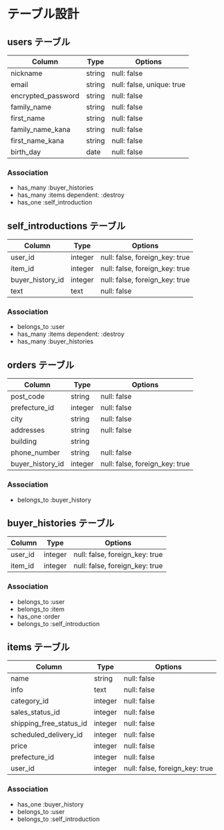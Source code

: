 # テーブル設計

## users テーブル

| Column             | Type   | Options                   |
| ------------------ | ------ | ------------------------- |
| nickname           | string | null: false               |
| email              | string | null: false, unique: true |
| encrypted_password | string | null: false               |
| family_name        | string | null: false               |
| first_name         | string | null: false               |
| family_name_kana   | string | null: false               |
| first_name_kana    | string | null: false               |
| birth_day          | date   | null: false               |


### Association

- has_many :buyer_histories
- has_many :items dependent: :destroy
- has_one :self_introduction

## self_introductions テーブル

| Column           | Type    | Options                        |
| ---------------- | ------- | ------------------------------ |
| user_id          | integer | null: false, foreign_key: true |
| item_id          | integer | null: false, foreign_key: true |
| buyer_history_id | integer | null: false, foreign_key: true |
| text             | text    | null: false                    |

### Association

- belongs_to :user
- has_many :items dependent: :destroy
- has_many :buyer_histories

## orders テーブル

| Column           | Type          | Options                        |
| ---------------- | ------------- | ------------------------------ |
| post_code        | string        | null: false                    |
| prefecture_id    | integer       | null: false                    |
| city             | string        | null: false                    |
| addresses        | string        | null: false                    |
| building         | string        |                                |
| phone_number     | string        | null: false                    |
| buyer_history_id | integer       | null: false, foreign_key: true |

### Association

- belongs_to :buyer_history

## buyer_histories テーブル

| Column          | Type    | Options                        |
| --------------- | ------- | ------------------------------ |
| user_id         | integer | null: false, foreign_key: true |
| item_id         | integer | null: false, foreign_key: true |

### Association

- belongs_to :user
- belongs_to :item
- has_one :order
- belongs_to :self_introduction

## items テーブル

| Column                  | Type          | Options                        |
| ----------------------- | ------------- | ------------------------------ |
| name                    | string        | null: false                    |
| info                    | text          | null: false                    |
| category_id             | integer       | null: false                    |
| sales_status_id         | integer       | null: false                    |
| shipping_free_status_id | integer       | null: false                    |
| scheduled_delivery_id   | integer       | null: false                    |
| price                   | integer       | null: false                    |
| prefecture_id           | integer       | null: false                    |
| user_id                 | integer       | null: false, foreign_key: true |

### Association
- has_one :buyer_history
- belongs_to :user
- belongs_to :self_introduction
